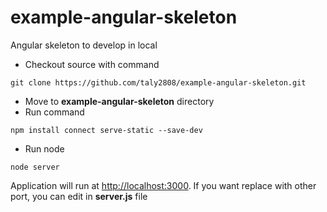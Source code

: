 # example-angular-skeleton
Angular skeleton to develop in local

- Checkout source with command

`git clone https://github.com/taly2808/example-angular-skeleton.git`

- Move to **example-angular-skeleton** directory
- Run command

`npm install connect serve-static --save-dev`

- Run node

`node server`

Application will run at [http://localhost:3000](http://localhost:3000). If you want replace with other port, you can edit in **server.js** file
